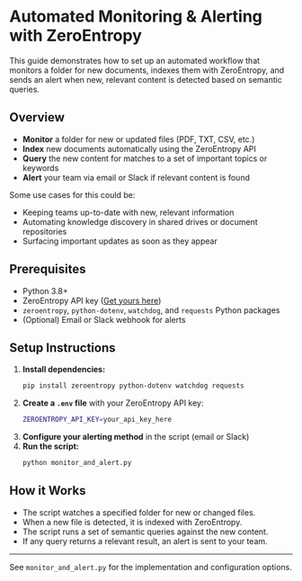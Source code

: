 # Automated Monitoring & Alerting with ZeroEntropy

This guide demonstrates how to set up an automated workflow that monitors a folder for new documents, indexes them with ZeroEntropy, and sends an alert when new, relevant content is detected based on semantic queries.

## Overview

- **Monitor** a folder for new or updated files (PDF, TXT, CSV, etc.)
- **Index** new documents automatically using the ZeroEntropy API
- **Query** the new content for matches to a set of important topics or keywords
- **Alert** your team via email or Slack if relevant content is found

Some use cases for this could be:
- Keeping teams up-to-date with new, relevant information
- Automating knowledge discovery in shared drives or document repositories
- Surfacing important updates as soon as they appear

## Prerequisites

- Python 3.8+
- ZeroEntropy API key ([Get yours here](https://dashboard.zeroentropy.dev))
- `zeroentropy`, `python-dotenv`, `watchdog`, and `requests` Python packages
- (Optional) Email or Slack webhook for alerts

## Setup Instructions

1. **Install dependencies:**
   ```bash
   pip install zeroentropy python-dotenv watchdog requests
   ```
2. **Create a `.env` file** with your ZeroEntropy API key:
   ```bash
   ZEROENTROPY_API_KEY=your_api_key_here
   ```
3. **Configure your alerting method** in the script (email or Slack)
4. **Run the script:**
   ```bash
   python monitor_and_alert.py
   ```

## How it Works

- The script watches a specified folder for new or changed files.
- When a new file is detected, it is indexed with ZeroEntropy.
- The script runs a set of semantic queries against the new content.
- If any query returns a relevant result, an alert is sent to your team.

---

See `monitor_and_alert.py` for the implementation and configuration options. 